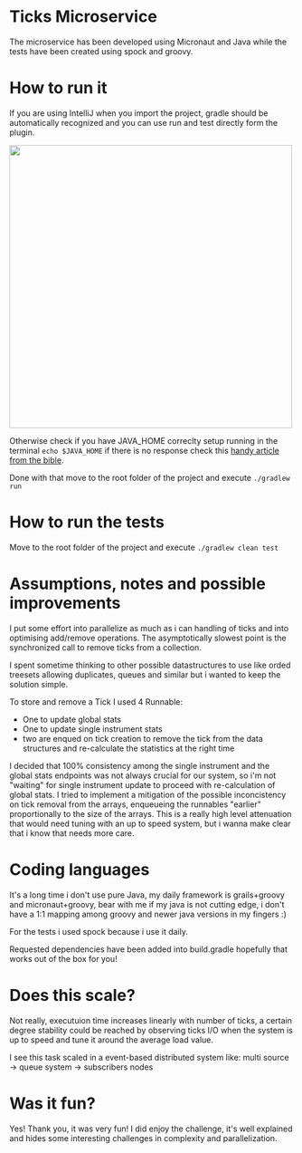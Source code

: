 # Ticks Microservice

The microservice has been developed using Micronaut and Java while the tests have been created using spock and groovy.

# How to run it
If you are using IntelliJ when you import the project, gradle should be automatically recognized and you can use run and
test directly form the plugin.

<img src="https://user-images.githubusercontent.com/59740371/122458612-4db78a80-cfb0-11eb-8ac8-38bf33b65ad7.png" width="500">

Otherwise check if you have JAVA_HOME correclty setup running in the terminal `echo $JAVA_HOME` if there is no response check this 
[handy article from the bible](https://stackoverflow.com/questions/11345193/gradle-does-not-find-tools-jar).

Done with that move to the root folder of the project and execute `./gradlew run`

# How to run the tests

Move to the root folder of the project and execute `./gradlew clean test`

# Assumptions, notes and possible improvements

I put some effort into parallelize as much as i can handling of ticks and into optimising add/remove operations. 
The asymptotically slowest point is the synchronized call to remove ticks from a collection.

I spent sometime thinking to other possible datastructures to use like orded treesets allowing duplicates, queues and similar but i wanted to keep the solution simple.

To store and remove a Tick I used 4 Runnable:
* One to update global stats
* One to update single instrument stats
* two are enqued on tick creation to remove the tick from the data structures and re-calculate the statistics at the right time

I decided that 100% consistency among the single instrument and the global stats endpoints was not always crucial for our system, so i'm not "waiting" for single instrument update to proceed with re-calculation of global stats.
I tried to implement a mitigation of the possible inconcistency on tick removal from the arrays, enqueueing the runnables "earlier" proportionally to the size of the arrays. 
This is a really high level attenuation that would need tuning with an up to speed system, but i wanna make clear that i know that needs more care.

# Coding languages

It's a long time i don't use pure Java, my daily framework is grails+groovy and micronaut+groovy, bear with me if my java is not cutting edge, i don't have a 1:1 mapping among groovy and newer java versions in my fingers :) 

For the tests i used spock because i use it daily.

Requested dependencies have been added into build.gradle hopefully that works out of the box for you!

# Does this scale?

Not really, executuion time increases linearly with number of ticks, a certain degree stability could be reached by observing ticks I/O when the system is up to speed and tune it around the average load value.

I see this task scaled in a event-based distributed system like: multi source -> queue system -> subscribers nodes

# Was it fun?

Yes! Thank you, it was very fun! I did enjoy the challenge, it's well explained and hides some interesting challenges in complexity and parallelization.
